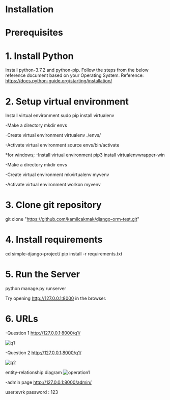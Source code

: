 # Installation

# Prerequisites

# 1. Install Python
Install python-3.7.2 and python-pip. Follow the steps from the below reference document based on your Operating System. Reference: https://docs.python-guide.org/starting/installation/

# 2. Setup virtual environment
Install virtual environment
sudo pip install virtualenv

-Make a directory
mkdir envs

-Create virtual environment
virtualenv ./envs/

-Activate virtual environment
source envs/bin/activate

*for windows;
-Install virtual environment
pip3 install virtualenvwrapper-win

-Make a directory
mkdir envs

-Create virtual environment
mkvirtualenv myvenv

-Activate virtual environment
workon myvenv


# 3. Clone git repository
git clone "https://github.com/kamilcakmak/django-orm-test.git"

# 4. Install requirements
cd simple-django-project/
pip install -r requirements.txt

# 5. Run the Server
python manage.py runserver

Try opening http://127.0.0.1:8000 in the browser.

# 6. URLs
-Question 1
http://127.0.0.1:8000/q1/

![q1](https://user-images.githubusercontent.com/71510521/167818334-8e43707a-42bf-44ee-ab30-e6307a488602.PNG)

-Question 2
http://127.0.0.1:8000/q1/

![q2](https://user-images.githubusercontent.com/71510521/167818569-840ffb94-dfc9-4ba5-b66c-71d6ed03c6c6.PNG)

entity-relationship diagram
![operation1](https://user-images.githubusercontent.com/71510521/167818662-c6e7322e-a409-4cd0-a42a-757596c6139a.png)

-admin page
http://127.0.0.1:8000/admin/

user:evrk
password : 123





